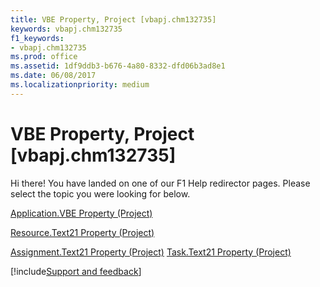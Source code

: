 ```yaml
---
title: VBE Property, Project [vbapj.chm132735]
keywords: vbapj.chm132735
f1_keywords:
- vbapj.chm132735
ms.prod: office
ms.assetid: 1df9ddb3-b676-4a80-8332-dfd06b3ad8e1
ms.date: 06/08/2017
ms.localizationpriority: medium
---
```



# VBE Property, Project [vbapj.chm132735]

Hi there! You have landed on one of our F1 Help redirector pages. Please select the topic you were looking for below.

[Application.VBE Property (Project)](https://msdn.microsoft.com/library/abd71fdd-1ae8-5b29-a2a3-0ffedde3f667%28Office.15%29.aspx)

[Resource.Text21 Property (Project)](https://msdn.microsoft.com/library/ddbd4692-21a0-348c-fb73-423f574050c7%28Office.15%29.aspx)

[Assignment.Text21 Property (Project)](https://msdn.microsoft.com/library/f74a6191-36e3-fa12-326c-5bd65d1741e1%28Office.15%29.aspx)
[Task.Text21 Property (Project)](https://msdn.microsoft.com/library/74fbc857-4e7d-829a-2ed0-72b639a4bc50%28Office.15%29.aspx)

[!include[Support and feedback](~/includes/feedback-boilerplate.md)]